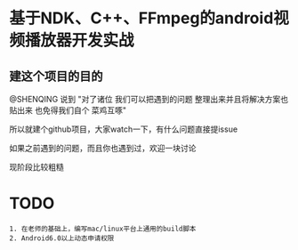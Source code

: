 # 基于NDK、C++、FFmpeg的android视频播放器开发实战

## 建这个项目的目的

@SHENQING  说到 "对了诸位 我们可以把遇到的问题 整理出来并且将解决方案也贴出来 也免得我们自个 菜鸡互啄"

所以就建个github项目，大家watch一下，有什么问题直接提issue

如果之前遇到的问题，而且你也遇到过，欢迎一块讨论

现阶段比较粗糙

# TODO

    1. 在老师的基础上，编写mac/linux平台上通用的build脚本
    2. Android6.0以上动态申请权限
    



